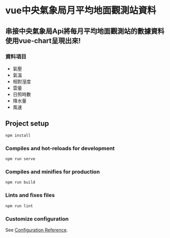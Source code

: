 # vue中央氣象局月平均地面觀測站資料

## 串接中央氣象局Api將每月平均地面觀測站的數據資料使用vue-chart呈現出來!

### 資料項目
* 氣壓
* 氣溫
* 相對溼度
* 雲量
* 日照時數
* 降水量
* 風速

## Project setup
```
npm install
```

### Compiles and hot-reloads for development
```
npm run serve
```

### Compiles and minifies for production
```
npm run build
```

### Lints and fixes files
```
npm run lint
```

### Customize configuration
See [Configuration Reference](https://cli.vuejs.org/config/).

